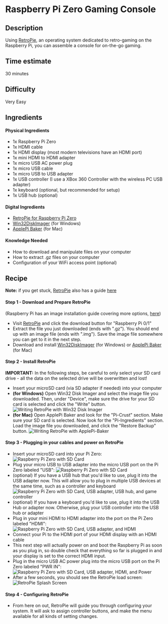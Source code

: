 Raspberry Pi Zero Gaming Console
================================

Description
-------------------
Using [RetroPie][retro-pie-site], an operating system dedicated to retro-gaming on the Raspberry Pi, you can assemble a console for on-the-go gaming.

Time estimate
-------------
30 minutes

Difficulty
----------
Very Easy

Ingredients
-----------
#### Physical Ingredients
- 1x Raspberry Pi Zero
- 1x HDMI cable
- 1x HDMI display (most modern televisions have an HDMI port)
- 1x mini HDMI to HDMI adapter
- 1x micro USB AC power plug
- 1x micro USB cable
- 1x micro USB to USB adapter
- 1x USB controller (I use a XBox 360 Controller with the wireless PC USB adapter)
- 1x keyboard (optional, but recommended for setup)
- 1x USB hub (optional)

#### Digital Ingredients
- [RetroPie for Raspberry Pi Zero][retro-pie-install]
- [Win32DiskImager][win32-disk-imager-download] (for Windows)
- [ApplePi Baker][applepi-baker-download] (for Mac)

#### Knowledge Needed
- How to download and manipulate files on your computer
- How to extract .gz files on your computer
- Configuration of your WiFi access point (optional)

Recipe
------
**Note:** if you get stuck, [RetroPie][retro-pie-site] also has a guide [here][retro-pie-guide]

#### Step 1 - Download and Prepare RetroPie
(Raspberry Pi has an image installation guide covering more options, [here][generic-image-install-guide])

- Visit [RetroPie][retro-pie-download] and click the download button for "Raspberry Pi 0/1"
- Extract the file you just downloaded (ends with ".gz"). You should end up with an image file (ends with ".img"). Save the image file somewhere you can get to it in the next step.
- Download and install [Win32DiskImager][win32-disk-imager-download] (for Windows) or [ApplePi Baker][applepi-baker-download] (for Mac)

#### Step 2 - Install RetroPie
**IMPORTANT:** In the following steps, be careful to only select your SD card drive - all the data on the selected drive will be overwritten and lost!

- Insert your microSD card (via SD adapter if needed) into your computer
- **(for Windows)** Open Win32 Disk Imager and select the image file you downloaded. Then, under "Device", make sure the drive for your SD card is selected and click the "Write" button.
![Writing RetroPie with Win32 Disk Imager](../graphics/Win32DiskImager-retropie.png "Writing RetroPie with Win32 Disk Imager")
- **(for Mac)** Open ApplePi Baker and look for the "Pi-Crust" section. Make sure your SD card is selected. Now look for the "Pi-Ingredients" section. Load the image file you downloaded, and click the "Restore Backup" button.
![Writing RetroPie with ApplePi-Baker](../graphics/ApplePi-Baker-retropie.png "Writing RetroPie with ApplePi-Baker")

#### Step 3 - Plugging in your cables and power on RetroPie
- Insert your microSD card into your Pi Zero:
![Raspberry Pi Zero with SD Card](../graphics/raspberry-pi-zero-with-sd.jpg "Raspberry Pi Zero with SD Card")
- Plug your micro USB to USB adapter into the micro USB port on the Pi Zero labeled "USB":
![Raspberry Pi Zero with SD Card](../graphics/raspberry-pi-zero-with-sd-usb.jpg "Raspberry Pi Zero with SD Card")
- (optional) If you have a USB hub that you'd like to use, plug it into the USB adapter now. This will allow you to plug in multiple USB devices at the same time, such as a controller and keyboard
![Raspberry Pi Zero with SD Card, USB adapter, USB hub, and game controller](../graphics/raspberry-pi-zero-with-usb-hub-network-controller.jpg "Raspberry Pi Zero with SD Card, USB adapter, USB hub, and game controller")
- (optional) If you have a keyboard you'd like to use, plug it into the USB Hub or adapter now. Otherwise, plug your USB controller into the USB hub or adapter
- Plug in your mini HDMI to HDMI adapter into the port on the Pi Zero labeled "HDMI":
![Raspberry Pi Zero with SD Card, USB adapter, and HDMI](../graphics/raspberry-pi-zero-with-sd-usb-hdmi.jpg "Raspberry Pi Zero with SD Card, USB adapter, and HDMI")
- Connect your Pi to the HDMI port of your HDMI display with an HDMI cable
- This next step will actually power on and boot the Raspberry Pi as soon as you plug in, so double check that everything so far is plugged in and your display is set to the correct HDMI input.
- Plug in the micro USB AC power plug into the micro USB port on the Pi Zero labeled "PWR IN":
![Raspberry Pi Zero with SD Card, USB adapter, HDMI, and Power](../graphics/raspberry-pi-zero-with-sd-usb-hdmi-power.jpg "Raspberry Pi Zero with SD Card, USB adapter, HDMI, and Power")
- After a few seconds, you should see the RetroPie load screen:
![RetroPie Splash Screen](../graphics/retropie-splash.png "RetroPie Splash Screen")


#### Step 4 - Configuring RetroPie
- From here on out, RetroPie will guide you through configuring your system. It will ask to assign controller buttons, and make the menu available for all kinds of setting changes.



[applepi-baker-download]: https://www.tweaking4all.com/?wpfb_dl=94
[generic-image-install-guide]: https://www.raspberrypi.org/documentation/installation/installing-images/
[retro-pie-download]: https://retropie.org.uk/download/
[retro-pie-guide]: https://retropie.org.uk/docs/First-Installation/
[retro-pie-install]: https://github.com/RetroPie/RetroPie-Setup/releases/download/4.1/retropie-4.1-rpi1_zero.img.gz
[retro-pie-site]: https://retropie.org.uk/
[win32-disk-imager-download]: https://sourceforge.net/projects/win32diskimager/files/latest/download
